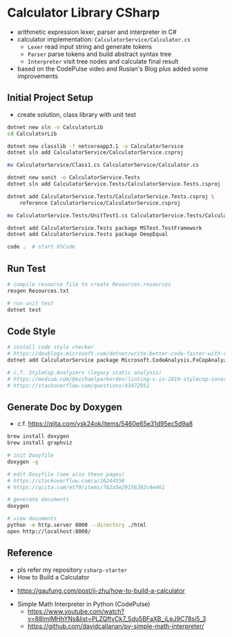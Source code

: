 # Calculator Library CSharp

* arithmetic expression lexer, parser and interpreter in C#
* calculator implementation: `CalculatorService/Calculator.cs`
  - `Lexer` read input string and generate tokens
  - `Parser` parse tokens and build abstract syntax tree
  - `Interpreter` visit tree nodes and calculate final result
* based on the CodePulse video and Ruslan's Blog plus added some improvements


## Initial Project Setup

* create solution, class library with unit test

```bash
dotnet new sln -o CalculatorLib
cd CalculatorLib

dotnet new classlib -f netcoreapp3.1 -o CalculatorService
dotnet sln add CalculatorService/CalculatorService.csproj

mv CalculatorService/Class1.cs CalculatorService/Calculator.cs

dotnet new xunit -o CalculatorService.Tests
dotnet sln add CalculatorService.Tests/CalculatorService.Tests.csproj

dotnet add CalculatorService.Tests/CalculatorService.Tests.csproj \
    reference CalculatorService/CalculatorService.csproj

mv CalculatorService.Tests/UnitTest1.cs CalculatorService.Tests/CalculatorTest.cs

dotnet add CalculatorService.Tests package MSTest.TestFramework  
dotnet add CalculatorService.Tests package DeepEqual

code .  # start VSCode
```


## Run Test

```bash
# compile resource file to create Resources.resources
resgen Resources.txt

# run unit test
dotnet test
```


## Code Style

```bash
# install code style checker
# https://devblogs.microsoft.com/dotnet/write-better-code-faster-with-roslyn-analyzers/
dotnet add CalculatorService package Microsoft.CodeAnalysis.FxCopAnalyzers

# c.f. StyleCop.Analyzers (legacy static analysis)
# https://medium.com/@michaelparkerdev/linting-c-in-2019-stylecop-sonar-resharper-and-roslyn-73e88af57ebd
# https://stackoverflow.com/questions/43472951
```


## Generate Doc by Doxygen

* c.f. https://qiita.com/ysk24ok/items/5460e65e31d95ec5d9a8

```bash
brew install doxygen
brew install graphviz

# init Doxyfile
doxygen -g

# edit Doxyfile (see also these pages)
# https://stackoverflow.com/a/26244558
# https://qiita.com/et79/items/782a5e29156292c4e461

# generate documents
doxygen

# view documents
python -m http.server 8000 --directory ./html
open http://localhost:8000/
```


## Reference

* pls refer my repository `csharp-starter`
* How to Build a Calculator
 - https://gaufung.com/post/ji-zhu/how-to-build-a-calculator
* Simple Math Interpreter in Python (CodePulse)
  - https://www.youtube.com/watch?v=88lmIMHhYNs&list=PLZQftyCk7_Sdu5BFaXB_jLeJ9C78si5_3
  - https://github.com/davidcallanan/py-simple-math-interpreter/
